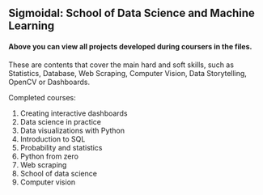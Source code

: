 ## Sigmoidal: School of Data Science and Machine Learning

#### Above you can view all projects developed during coursers in the files.

These are contents that cover the main hard and soft skills, such as Statistics, Database, Web Scraping, Computer Vision, Data Storytelling, OpenCV or Dashboards.

Completed courses:
1. Creating interactive dashboards
2. Data science in practice
3. Data visualizations with Python
4. Introduction to SQL
5. Probability and statistics
6. Python from zero
7. Web scraping
8. School of data science
9. Computer vision
